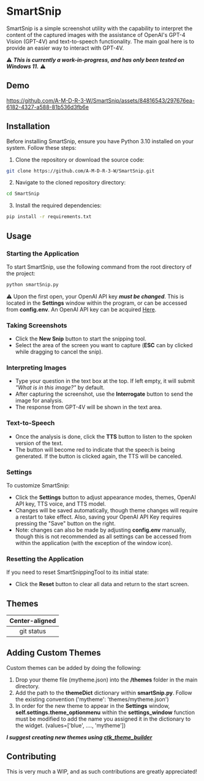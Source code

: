 # SmartSnip

SmartSnip is a simple screenshot utility with the capability to interpret the content of the captured images with the assistance of OpenAI's GPT-4 Vision (GPT-4V) and text-to-speech functionality. The main goal here is to provide an easier way to interact with GPT-4V.

⚠️ ***This is currently a work-in-progress, and has only been tested on Windows 11.*** ⚠️

## Demo

https://github.com/A-M-D-R-3-W/SmartSnip/assets/84816543/297676ea-6182-4327-a588-81b536d3fb6e

## Installation

Before installing SmartSnip, ensure you have Python 3.10 installed on your system. Follow these steps:

1. Clone the repository or download the source code:

```bash
git clone https://github.com/A-M-D-R-3-W/SmartSnip.git
```

2. Navigate to the cloned repository directory:

```bash
cd SmartSnip
```

3. Install the required dependencies:

```bash
pip install -r requirements.txt
```

## Usage

### Starting the Application

To start SmartSnip, use the following command from the root directory of the project:

```bash
python smartSnip.py
```

⚠️ Upon the first open, your OpenAI API key ***must be changed***. This is located in the **Settings** window within the program, or can be accessed from **config.env**. An OpenAI API key can be acquired [Here](https://platform.openai.com/api-keys).

### Taking Screenshots

- Click the **New Snip** button to start the snipping tool.
- Select the area of the screen you want to capture (**ESC** can by clicked while dragging to cancel the snip).

### Interpreting Images

- Type your question in the text box at the top. If left empty, it will submit *"What is in this image?"* by default.
- After capturing the screenshot, use the **Interrogate** button to send the image for analysis.
- The response from GPT-4V will be shown in the text area.

### Text-to-Speech

- Once the analysis is done, click the **TTS** button to listen to the spoken version of the text.
- The button will become red to indicate that the speech is being generated. If the button is clicked again, the TTS will be canceled.

### Settings

To customize SmartSnip:

- Click the **Settings** button to adjust appearance modes, themes, OpenAI API key, TTS voice, and TTS model.
- Changes will be saved automatically, though theme changes will require a restart to take effect. Also, saving your OpenAI API Key requires pressing the "Save" button on the right.
- Note: changes can also be made by adjusting **config.env** manually, though this is not recommended as all settings can be accessed from within the application (with the exception of the window icon).

### Resetting the Application

If you need to reset SmartSnippingTool to its initial state:

- Click the **Reset** button to clear all data and return to the start screen.

## Themes

| Center-aligned |
|     :---:      |
| git status     |


## Adding Custom Themes

Custom themes can be added by doing the following:

1. Drop your theme file (mytheme.json) into the **/themes** folder in the main directory.
2. Add the path to the **themeDict** dictionary within **smartSnip.py**. Follow the existing convention ('mytheme': 'themes/mytheme.json')
3. In order for the new theme to appear in the **Settings** window, **self.settings.theme_optionmenu** within the **settings_window** function must be modified to add the name you assigned it in the dictionary to the widget. (values=['blue', ...., 'mytheme'])

***I suggest creating new themes using [ctk_theme_builder](https://github.com/avalon60/ctk_theme_builder)***

## Contributing

This is very much a WIP, and as such contributions are greatly appreciated!
